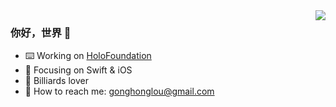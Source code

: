 <img align="right" src="https://github-readme-stats.vercel.app/api?username=gonghonglou&show_icons=true&icon_color=CE1D2D&text_color=718096&bg_color=ffffff&hide_title=true" />

### 你好，世界 👋

- ⌨️ Working on [HoloFoundation](https://github.com/HoloFoundation)
- 📖 Focusing on Swift & iOS
- 🎱 Billiards lover
- 📮 How to reach me: gonghonglou@gmail.com


